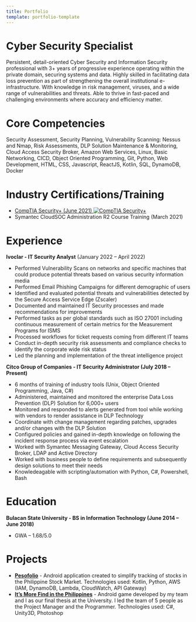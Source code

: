 ```yaml
---
title: Portfolio
template: portfolio-template
---
```

# Cyber Security Specialist

Persistent, detail-oriented Cyber Security and Information Security professional with 3+ years of progressive experience operating within the private domain, securing systems and data. Highly skilled in facilitating data loss prevention as part of strengthening the overall institutional e-infrastructure. With knowledge in risk management, viruses, and a wide range of vulnerabilities and threats. Able to thrive in fast-paced and challenging environments where accuracy and efficiency matter.

# Core Competencies

Security Assessment, Security Planning, Vulnerability Scanning: Nessus and Nmap, Risk Assessments, DLP Solution Maintenance & Monitoring, Cloud Access Security Broker, Amazon Web Services, Linux, Basic Networking, CICD, Object Oriented Programming, Git, Python, Web Development, HTML, CSS, Javascript, ReactJS, Kotlin, SQL, DynamoDB, Docker

# Industry Certifications/Training

* [CompTIA Security+ (June 2021)
  ![CompTIA Security+](/media/securityplus-logo-certified-ce.png)](https://www.credly.com/badges/d8c17809-0fb3-46b8-bc40-ade7b1df1bf0)
* Symantec CloudSOC Administration R2 Course Training (March 2021)

# Experience

**Ivoclar - IT Security Analyst** (January 2022 – April 2022)

* Performed Vulnerability Scans on networks and specific machines that could produce potential threats based on various security information media
* Performed Email Phishing Campaigns for different demographic of users
* Identified and evaluated potential threats and vulnerabilities detected by the Secure Access Service Edge (Zscaler)
* Documented and maintained IT Security processes and made recommendations for improvements
* Performed tasks as per global standards such as ISO 27001 including continuous measurement of certain metrics for the Measurement Programs for ISMS
* Processed workflows for ticket requests coming from different IT teams
* Conduct in-depth security risk assessments and compliance checks to identify the corporate wide risk status
* Led the planning and implementation of the threat intelligence project

**Citco Group of Companies - IT Security Administrator (July 2018 – Present)**

* 6 months of training of industry tools (Unix, Object Oriented Programming, Java, C#)
* Administered, maintained and monitored the enterprise Data Loss Prevention (DLP) Solution for 6,000+ users
* Monitored and responded to alerts generated from tool while working with vendors to render assistance in DLP Technology
* Coordinate with change management regarding patches, upgrades and/or changes with the DLP Solution
* Configured policies and gained in-depth knowledge on following the incident response process via event escalation
* Worked with Symantec Messaging Gateway, Cloud Access Security Broker, LDAP and Active Directory
* Worked with business people to define requirements and subsequently design solutions to meet their needs
* Knowledeagable with scripting/automation with Python, C#, Powershell, Bash

# Education

**Bulacan State University - BS in Information Technology (June 2014 – June 2018)**

* GWA – 1.68/5.0

# Projects[](https://play.google.com/store/apps/details?id=com.galoreentertainment.pesofolio)

* **[Pesofolio](https://play.google.com/store/apps/details?id=com.galoreentertainment.pesofolio)** - Android application created to simplify tracking of stocks in the Philippine Stock Market.
  Technologies used: Kotlin, Python, AWS (IAM, DynamoDB, Lambda, CloudWatch, API Gateway)[](https://play.google.com/store/apps/details?id=com.galore.imfitphilippines)
* **[It’s More Find in the Philippines](https://play.google.com/store/apps/details?id=com.galore.imfitphilippines)** - Android game developed by my team and I as our final thesis
  at the University. I led the team of 5 people as the Project Manager and the Programmer.
  Technologies used: C#, Unity3D, Photoshop
